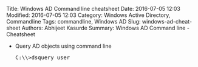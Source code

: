 Title: Windows AD Command line cheatsheet
Date: 2016-07-05 12:03
Modified: 2016-07-05 12:03
Category: Windows Active Directory, Commandline
Tags: commandline, Windows AD
Slug: windows-ad-cheat-sheet
Authors: Abhijeet Kasurde
Summary: Windows AD Command line - Cheatsheet

* Query AD objects using command line 

    <pre>C:\\>dsquery user</pre>
